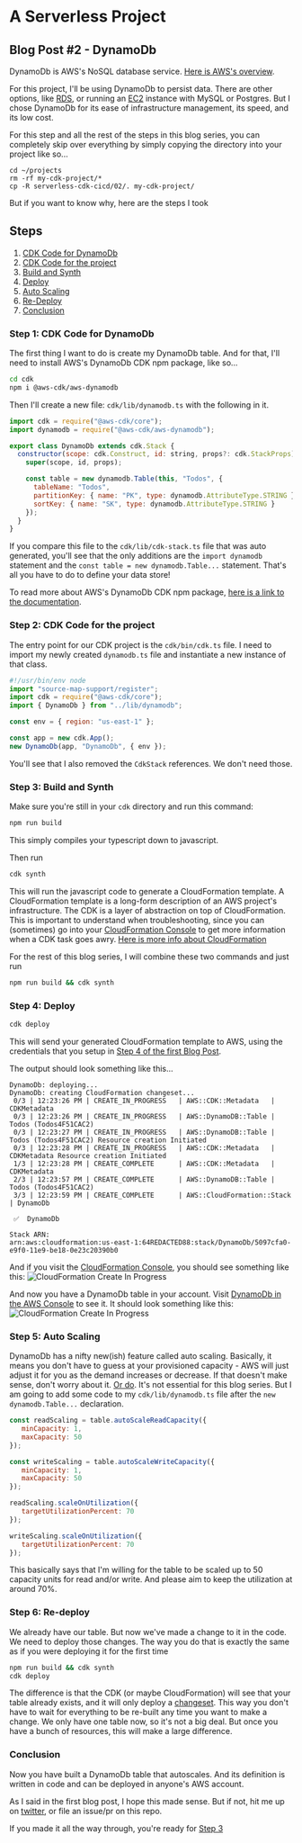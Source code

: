 # A Serverless Project

## Blog Post #2 - DynamoDb

DynamoDb is AWS's NoSQL database service. [Here is AWS's overview](https://aws.amazon.com/dynamodb/).

For this project, I'll be using DynamoDb to persist data. There are other options, like [RDS](https://aws.amazon.com/rds/), or running an [EC2](https://aws.amazon.com/ec2/) instance with MySQL or Postgres. But I chose DynamoDb for its ease of infrastructure management, its speed, and its low cost.

For this step and all the rest of the steps in this blog series, you can completely skip over everything by simply copying the directory into your project like so...

```
cd ~/projects
rm -rf my-cdk-project/*
cp -R serverless-cdk-cicd/02/. my-cdk-project/
```

But if you want to know why, here are the steps I took

## Steps

1. [CDK Code for DynamoDb](#cdk-code-dynamodb)
1. [CDK Code for the project](#cdk-code-project)
1. [Build and Synth](#build-and-synth)
1. [Deploy](#deploy)
1. [Auto Scaling](#auto-scaling)
1. [Re-Deploy](#re-deploy)
1. [Conclusion](#conclusion)

### Step 1: CDK Code for DynamoDb <a name="cdk-code-dynamodb"></a>

The first thing I want to do is create my DynamoDb table. And for that, I'll need to install AWS's DynamoDb CDK npm package, like so...

```sh
cd cdk
npm i @aws-cdk/aws-dynamodb
```

Then I'll create a new file: `cdk/lib/dynamodb.ts` with the following in it.

```js
import cdk = require("@aws-cdk/core");
import dynamodb = require("@aws-cdk/aws-dynamodb");

export class DynamoDb extends cdk.Stack {
  constructor(scope: cdk.Construct, id: string, props?: cdk.StackProps) {
    super(scope, id, props);

    const table = new dynamodb.Table(this, "Todos", {
      tableName: "Todos",
      partitionKey: { name: "PK", type: dynamodb.AttributeType.STRING },
      sortKey: { name: "SK", type: dynamodb.AttributeType.STRING }
    });
  }
}
```

If you compare this file to the `cdk/lib/cdk-stack.ts` file that was auto generated, you'll see that the only additions are the `import dynamodb` statement and the `const table = new dynamodb.Table...` statement. That's all you have to do to define your data store!

To read more about AWS's DynamoDb CDK npm package, [here is a link to the documentation](https://docs.aws.amazon.com/cdk/api/latest/docs/aws-dynamodb-readme.html).

### Step 2: CDK Code for the project <a name="cdk-code-project"></a>

The entry point for our CDK project is the `cdk/bin/cdk.ts` file. I need to import my newly created `dynamodb.ts` file and instantiate a new instance of that class.

```js
#!/usr/bin/env node
import "source-map-support/register";
import cdk = require("@aws-cdk/core");
import { DynamoDb } from "../lib/dynamodb";

const env = { region: "us-east-1" };

const app = new cdk.App();
new DynamoDb(app, "DynamoDb", { env });
```

You'll see that I also removed the `CdkStack` references. We don't need those.

### Step 3: Build and Synth <a name="build-and-synth"></a>

Make sure you're still in your `cdk` directory and run this command:

```sh
npm run build
```

This simply compiles your typescript down to javascript.

Then run

```sh
cdk synth
```

This will run the javascript code to generate a CloudFormation template.
A CloudFormation template is a long-form description of an AWS project's infrastructure. The CDK is a layer of abstraction on top of CloudFormation. This is important to understand when troubleshooting, since you can (sometimes) go into your [CloudFormation Console](https://console.aws.amazon.com/cloudformation/home) to get more information when a CDK task goes awry. [Here is more info about CloudFormation](https://aws.amazon.com/cloudformation/)

For the rest of this blog series, I will combine these two commands and just run

```sh
npm run build && cdk synth
```

### Step 4: Deploy <a name="deploy"></a>

```sh
cdk deploy
```

This will send your generated CloudFormation template to AWS, using the credentials that you setup in [Step 4 of the first Blog Post](../01#setup-cli).

The output should look something like this...

```
DynamoDb: deploying...
DynamoDb: creating CloudFormation changeset...
 0/3 | 12:23:26 PM | CREATE_IN_PROGRESS   | AWS::CDK::Metadata   | CDKMetadata
 0/3 | 12:23:26 PM | CREATE_IN_PROGRESS   | AWS::DynamoDB::Table | Todos (Todos4F51CAC2)
 0/3 | 12:23:27 PM | CREATE_IN_PROGRESS   | AWS::DynamoDB::Table | Todos (Todos4F51CAC2) Resource creation Initiated
 0/3 | 12:23:28 PM | CREATE_IN_PROGRESS   | AWS::CDK::Metadata   | CDKMetadata Resource creation Initiated
 1/3 | 12:23:28 PM | CREATE_COMPLETE      | AWS::CDK::Metadata   | CDKMetadata
 2/3 | 12:23:57 PM | CREATE_COMPLETE      | AWS::DynamoDB::Table | Todos (Todos4F51CAC2)
 3/3 | 12:23:59 PM | CREATE_COMPLETE      | AWS::CloudFormation::Stack | DynamoDb

 ✅  DynamoDb

Stack ARN:
arn:aws:cloudformation:us-east-1:64REDACTED88:stack/DynamoDb/5097cfa0-e9f0-11e9-be18-0e23c20390b0
```

And if you visit the [CloudFormation Console](https://console.aws.amazon.com/cloudformation/home), you should see something like this:
![CloudFormation Create In Progress](../images/13_CloudFormation_Create_In_Progress.png)

And now you have a DynamoDb table in your account. Visit [DynamoDb in the AWS Console](https://console.aws.amazon.com/dynamodb/home?region=us-east-1#tables:) to see it. It should look something like this:
![CloudFormation Create In Progress](../images/14_Dynamo_New_Table.png)

### Step 5: Auto Scaling <a name="auto-scaling"></a>

DynamoDb has a nifty new(ish) feature called auto scaling. Basically, it means you don't have to guess at your provisioned capacity - AWS will just adjust it for you as the demand increases or decrease. If that doesn't make sense, don't worry about it. [Or do](https://docs.aws.amazon.com/amazondynamodb/latest/developerguide/AutoScaling.html). It's not essential for this blog series. But I am going to add some code to my `cdk/lib/dynamodb.ts` file after the `new dynamodb.Table...` declaration.

```js
const readScaling = table.autoScaleReadCapacity({
   minCapacity: 1,
   maxCapacity: 50
});

const writeScaling = table.autoScaleWriteCapacity({
   minCapacity: 1,
   maxCapacity: 50
});

readScaling.scaleOnUtilization({
   targetUtilizationPercent: 70
});

writeScaling.scaleOnUtilization({
   targetUtilizationPercent: 70
});
```

This basically says that I'm willing for the table to be scaled up to 50 capacity units for read and/or write. And please aim to keep the utilization at around 70%.

### Step 6: Re-deploy <a name="re-deploy"></a>

We already have our table. But now we've made a change to it in the code. We need to deploy those changes.
The way you do that is exactly the same as if you were deploying it for the first time

```sh
npm run build && cdk synth
cdk deploy
```

The difference is that the CDK (or maybe CloudFormation) will see that your table already exists, and it will only deploy a [changeset](https://docs.aws.amazon.com/AWSCloudFormation/latest/UserGuide/using-cfn-updating-stacks-changesets.html). This way you don't have to wait for everything to be re-built any time you want to make a change. We only have one table now, so it's not a big deal. But once you have a bunch of resources, this will make a large difference.

### Conclusion <a name="conclusion"></a>

Now you have built a DynamoDb table that autoscales. And its definition is written in code and can be deployed in anyone's AWS account.

As I said in the first blog post, I hope this made sense. But if not, hit me up on [twitter](https://twitter.com/murribu), or file an issue/pr on this repo.

If you made it all the way through, you're ready for [Step 3](../03)

